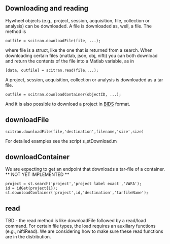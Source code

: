 ## Downloading and reading

Flywheel objects (e.g., project, session, acquisition, file, collection or analysis) can be downloaded. A file is downloaded as, well, a file. The method is

    outfile = scitran.downloadFile(file, ...);

where file is a struct, like the one that is returned from a search.  When downloading certain files (matlab, json, obj, nifti) you can both download and return the contents of the file into a Matlab variable, as in

    [data, outfile] = scitran.read(file,...);

A project, session, acquisition, collection or analysis is downloaded as a tar file. 

    outfile = scitran.downloadContainer(objectID, ...);

And it is also possible to download a project in [BIDS](BIDS) format.

## downloadFile

    scitran.downloadFile(file,'destination',filename,'size',size)

For detailed examples see the script s_stDownload.m

## downloadContainer

We are expecting to get an endpoint that downloads a tar-file of a container.  ** NOT YET IMPLEMENTED **

    project = st.search('project','project label exact','VWFA');
    id = idGet(project{1});
    st.downloadContainer('project',id,'destination','tarfileName');

## read

TBD - the read method is like downloadFile followed by a read/load command.  For certain file types, the load requires an auxiliary functions (e.g., niftiRead). We are considering how to make sure these read functions are in the distribution.


